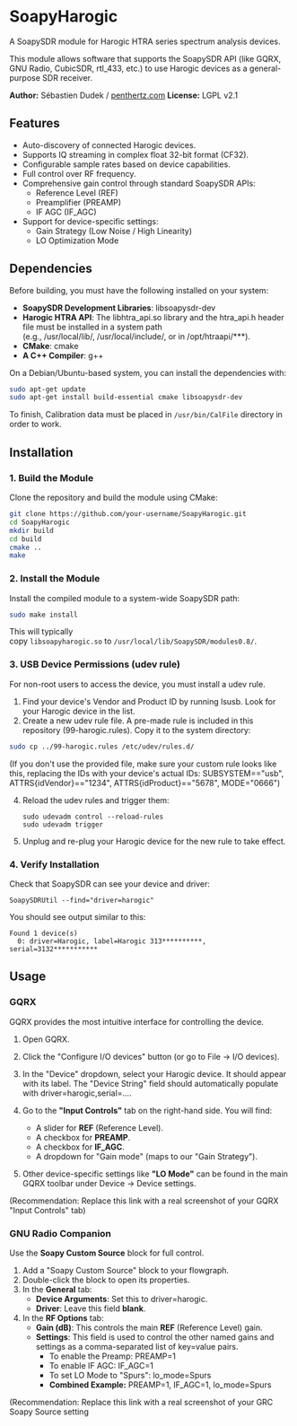 # SoapyHarogic

A SoapySDR module for Harogic HTRA series spectrum analysis devices.

This module allows software that supports the SoapySDR API (like GQRX, GNU Radio, CubicSDR, rtl_433, etc.) to use Harogic devices as a general-purpose SDR receiver.

**Author:** Sébastien Dudek / [penthertz.com](https://penthertz.com)
**License:** LGPL v2.1

## Features

- Auto-discovery of connected Harogic devices.
- Supports IQ streaming in complex float 32-bit format (CF32).
- Configurable sample rates based on device capabilities.
- Full control over RF frequency.
- Comprehensive gain control through standard SoapySDR APIs:
    - Reference Level (REF)
    - Preamplifier (PREAMP)
    - IF AGC (IF_AGC)
- Support for device-specific settings:
    - Gain Strategy (Low Noise / High Linearity)
    - LO Optimization Mode

## Dependencies

Before building, you must have the following installed on your system:

- **SoapySDR Development Libraries**: libsoapysdr-dev
- **Harogic HTRA API**: The libhtra_api.so library and the htra_api.h header file must be installed in a system path (e.g., /usr/local/lib/, /usr/local/include/, or in /opt/htraapi/***).
- **CMake**: cmake
- **A C++ Compiler**: g++

On a Debian/Ubuntu-based system, you can install the dependencies with:

```bash
sudo apt-get update
sudo apt-get install build-essential cmake libsoapysdr-dev
```
To finish, Calibration data must be placed in `/usr/bin/CalFile` directory in order to work.

## Installation

### 1. Build the Module

Clone the repository and build the module using CMake:

```bash
git clone https://github.com/your-username/SoapyHarogic.git
cd SoapyHarogic
mkdir build
cd build
cmake ..
make
```

### 2. Install the Module

Install the compiled module to a system-wide SoapySDR path:

```bash
sudo make install
```

This will typically copy `libsoapyharogic.so` to `/usr/local/lib/SoapySDR/modules0.8/`.

### 3. USB Device Permissions (udev rule)

For non-root users to access the device, you must install a udev rule.

1. Find your device's Vendor and Product ID by running lsusb. Look for your Harogic device in the list.
2. Create a new udev rule file. A pre-made rule is included in this repository (99-harogic.rules). Copy it to the system directory:
  
  ```bash
  sudo cp ../99-harogic.rules /etc/udev/rules.d/
  ```
    
(If you don't use the provided file, make sure your custom rule looks like this, replacing the IDs with your device's actual IDs: SUBSYSTEM=="usb", ATTRS{idVendor}=="1234", ATTRS{idProduct}=="5678", MODE="0666")
    
4. Reload the udev rules and trigger them:
    ```
    sudo udevadm control --reload-rules
    sudo udevadm trigger
    ```
    
5. Unplug and re-plug your Harogic device for the new rule to take effect.
    

### 4. Verify Installation

Check that SoapySDR can see your device and driver:
```
SoapySDRUtil --find="driver=harogic"
```

You should see output similar to this:

```
Found 1 device(s)
  0: driver=Harogic, label=Harogic 313**********, serial=3132***********
```

## Usage

### GQRX

GQRX provides the most intuitive interface for controlling the device.

1. Open GQRX.
2. Click the "Configure I/O devices" button (or go to File -> I/O devices).
3. In the "Device" dropdown, select your Harogic device. It should appear with its label. The "Device String" field should automatically populate with driver=harogic,serial=....
4. Go to the **"Input Controls"** tab on the right-hand side. You will find:
    - A slider for **REF** (Reference Level).
    - A checkbox for **PREAMP**.
    - A checkbox for **IF_AGC**.
    - A dropdown for "Gain mode" (maps to our "Gain Strategy").
        
5. Other device-specific settings like **"LO Mode"** can be found in the main GQRX toolbar under Device -> Device settings.
    
(Recommendation: Replace this link with a real screenshot of your GQRX "Input Controls" tab)

### GNU Radio Companion

Use the **Soapy Custom Source** block for full control.
1. Add a "Soapy Custom Source" block to your flowgraph.
2. Double-click the block to open its properties.
3. In the **General** tab:
    - **Device Arguments**: Set this to driver=harogic.
    - **Driver**: Leave this field **blank**.
4. In the **RF Options** tab:
    - **Gain (dB)**: This controls the main **REF** (Reference Level) gain.
    - **Settings**: This field is used to control the other named gains and settings as a comma-separated list of key=value pairs.
        - To enable the Preamp: PREAMP=1
        - To enable IF AGC: IF_AGC=1
        - To set LO Mode to "Spurs": lo_mode=Spurs
        - **Combined Example:** PREAMP=1, IF_AGC=1, lo_mode=Spurs  

(Recommendation: Replace this link with a real screenshot of your GRC Soapy Source setting
